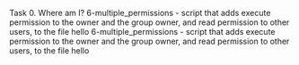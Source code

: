 Task 0. Where am I?
6-multiple_permissions - script that adds execute permission to the owner and the group owner, and read permission to other users, to the file hello
6-multiple_permissions - script that adds execute permission to the owner and the group owner, and read permission to other users, to the file hello
